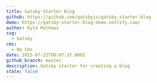 ```yaml
---
title: Gatsby Starter Blog
github: https://github.com/gatsbyjs/gatsby-starter-blog
demo: https://gatsby-starter-blog-demo.netlify.com/
author: Kyle Mathews
ssg:
  - Gatsby
cms:
  - No Cms
date: 2015-07-22T00:07:37.000Z
github_branch: master
description: Gatsby starter for creating a blog
stale: false
---
```

